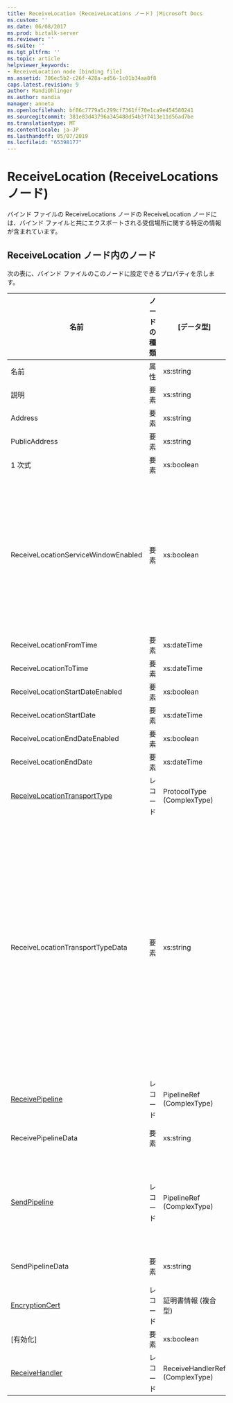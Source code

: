 ```yaml
---
title: ReceiveLocation (ReceiveLocations ノード) |Microsoft Docs
ms.custom: ''
ms.date: 06/08/2017
ms.prod: biztalk-server
ms.reviewer: ''
ms.suite: ''
ms.tgt_pltfrm: ''
ms.topic: article
helpviewer_keywords:
- ReceiveLocation node [binding file]
ms.assetid: 706ec5b2-c26f-428a-ad56-1c01b34aa8f8
caps.latest.revision: 9
author: MandiOhlinger
ms.author: mandia
manager: anneta
ms.openlocfilehash: bf86c7779a5c299cf7361ff70e1ca9e454580241
ms.sourcegitcommit: 381e83d43796a345488d54b3f7413e11d56ad7be
ms.translationtype: MT
ms.contentlocale: ja-JP
ms.lasthandoff: 05/07/2019
ms.locfileid: "65398177"
---
```

# <a name="receivelocation-receivelocations-node"></a>ReceiveLocation (ReceiveLocations ノード)
バインド ファイルの ReceiveLocations ノードの ReceiveLocation ノードには、バインド ファイルと共にエクスポートされる受信場所に関する特定の情報が含まれています。  

## <a name="nodes-in-the-receivelocation-node"></a>ReceiveLocation ノード内のノード  
 次の表に、バインド ファイルのこのノードに設定できるプロパティを示します。  


|                                           **名前**                                           | **ノードの種類** |          **[データ型]**          |                                                                                                                                                                                                       **[説明]**                                                                                                                                                                                                        | **制限** |                                                                                                                         **コメント**                                                                                                                          |
|----------------------------------------------------------------------------------------------|---------------|---------------------------------|------------------------------------------------------------------------------------------------------------------------------------------------------------------------------------------------------------------------------------------------------------------------------------------------------------------------------------------------------------------------------------------------------------------------------|------------------|---------------------------------------------------------------------------------------------------------------------------------------------------------------------------------------------------------------------------------------------------------------|
|                                             名前                                             |   属性   |            xs:string            |                                                                                                                                                                                         受信場所の名前を指定します。                                                                                                                                                                                          |   任意   |                                                                                                                     既定値: 空                                                                                                                      |
|                                         説明                                          |    要素    |            xs:string            |                                                                                                                                                                                      受信場所の説明を指定します。                                                                                                                                                                                       |     必須     |                                                                                                                     既定値: 空                                                                                                                      |
|                                           Address                                            |    要素    |            xs:string            |                                                                                                                                                                                        受信場所のアドレスを指定します。                                                                                                                                                                                        |     必須     |                                                                                                                     既定値: 空                                                                                                                      |
|                                        PublicAddress                                         |    要素    |            xs:string            |                                                                                                                                                                                    受信場所のパブリック アドレスを指定します。                                                                                                                                                                                     |   任意   |                                                                                                                     既定値: 空                                                                                                                      |
|                                           1 次式                                            |    要素    |           xs:boolean            |                                                                                                                                                                                      受信場所がプライマリかどうかを指定します。                                                                                                                                                                                      |     必須     |                                                                                                                      既定値: なし                                                                                                                      |
|                             ReceiveLocationServiceWindowEnabled                              |    要素    |           xs:boolean            |                                                                                                                                                                                       サービス時間帯が有効になっているかどうかを指定します。                                                                                                                                                                                       |     必須     |                                                                       既定値: なし<br /><br /> 指定**true**はサービス時間帯が有効な場合はそれ以外の場合、指定**false。**                                                                        |
|                                   ReceiveLocationFromTime                                    |    要素    |           xs:dateTime           |                                                                                                                                                                                       サービス時間帯の開始時刻を指定します。                                                                                                                                                                                        |     必須     |                                                                                                                      既定値: なし                                                                                                                      |
|                                    ReceiveLocationToTime                                     |    要素    |           xs:dateTime           |                                                                                                                                                                                        サービス時間帯の終了時刻を指定します。                                                                                                                                                                                         |     必須     |                                                                                                                      既定値: なし                                                                                                                      |
|                               ReceiveLocationStartDateEnabled                                |    要素    |           xs:boolean            |                                                                                                                                                                             サービス時間帯の開始日が有効になっているかどうかを指定します。                                                                                                                                                                              |     必須     |                                                                                                                      既定値: なし                                                                                                                      |
|                                   ReceiveLocationStartDate                                   |    要素    |           xs:dateTime           |                                                                                                                                                                                       サービス時間帯の開始日を指定します。                                                                                                                                                                                        |     必須     |                                                                                                                      既定値: なし                                                                                                                      |
|                                ReceiveLocationEndDateEnabled                                 |    要素    |           xs:boolean            |                                                                                                                                                                              サービス時間帯の終了日が有効になっているかどうかを指定します。                                                                                                                                                                               |     必須     |                                                                                                                      既定値: なし                                                                                                                      |
|                                    ReceiveLocationEndDate                                    |    要素    |           xs:dateTime           |                                                                                                                                                                                        サービス時間帯の終了日を指定します。                                                                                                                                                                                         |     必須     |                                                                                                                      既定値: なし                                                                                                                      |
| [ReceiveLocationTransportType](../core/receivelocationtransporttype-receivelocation-node.md) |    レコード     |   ProtocolType (ComplexType)    |                                                                                                                                                                                    この受信場所のトランスポートの種類を指定します                                                                                                                                                                                    |     必須     |                                                                                                                      既定値: なし                                                                                                                      |
|                               ReceiveLocationTransportTypeData                               |    要素    |            xs:string            |                                                                                                                                                                              受信場所のトランスポートの種類のプロパティを指定します。                                                                                                                                                                               |   任意   | 既定値: 空<br /><br /> 参照してください[統合 BizTalk アダプターの構成プロパティ](../core/configuration-properties-for-integrated-biztalk-adapters.md)アダプター固有プロパティについては、この文字列に格納することができます。 |
|              [ReceivePipeline](../core/receivepipeline-receivelocation-node.md)              |    レコード     |    PipelineRef (ComplexType)    |                                                                                                                                                                                   受信場所の受信パイプラインを指定します。                                                                                                                                                                                   |     必須     |                                                                                                                      既定値: なし                                                                                                                      |
|                                     ReceivePipelineData                                      |    要素    |            xs:string            |                                                                                                                                                             この受信場所に対して使用される受信パイプラインに固有のカスタム構成を指定します。                                                                                                                                                              |     必須     |                                                                                                                     既定値: 空                                                                                                                      |
|                 [SendPipeline](../core/sendpipeline-receivelocation-node.md)                 |    レコード     |    PipelineRef (ComplexType)    | 双方向受信場所、送信パイプラインを指定します。 **注:**[!INCLUDE[btsBizTalkServerNoVersion](../includes/btsbiztalkservernoversion-md.md)]パイプライン双方向受信用は指定された受信ポートではなく、受信場所を送信します。 バインド ファイルに指定しない場合、受信場所は自動的に継承されているが属する受信ポートから送信パイプラインを使用します。 |     必須     |                                                                                                                      既定値: なし                                                                                                                      |
|                                       SendPipelineData                                       |    要素    |            xs:string            |                                                                                                                                                               このために使用する送信パイプラインに固有のカスタム構成を指定します。 受信場所。                                                                                                                                                               |     必須     |                                                                                                                     既定値: 空                                                                                                                      |
|               [EncryptionCert](../core/encryptioncert-receivelocation-node.md)               |    レコード     |  証明書情報 (複合型)  |                                                                                                                                                                          受信場所に関連付けられた暗号化証明書を指定します。                                                                                                                                                                          |   任意   |                                                                                                                      既定値: なし                                                                                                                      |
|                                            [有効化]                                            |    要素    |           xs:boolean            |                                                                                                                                                                                  受信場所が有効か無効かどうかを指定します。                                                                                                                                                                                   |     必須     |                                                                                                                      既定値: なし                                                                                                                      |
|               [ReceiveHandler](../core/receivehandler-receivelocation-node.md)               |    レコード     | ReceiveHandlerRef (ComplexType) |                                                                                                                                                                               この受信場所を使用する受信ハンドラーを指定します。                                                                                                                                                                                |   任意   |                                                                                                                      既定値: なし                                                                                                                      |

